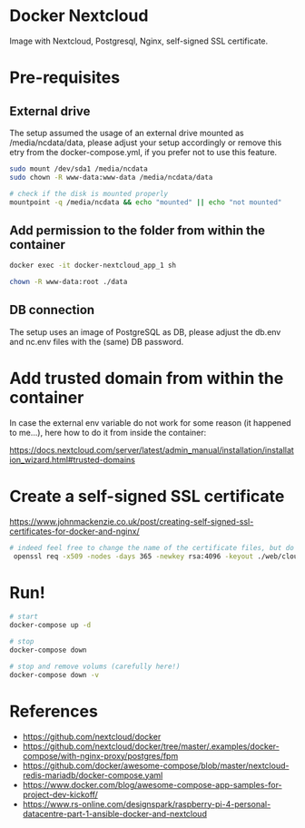 # Docker Nextcloud
Image with Nextcloud, Postgresql, Nginx, self-signed SSL certificate.

# Pre-requisites
## External drive
The setup assumed the usage of an external drive mounted as /media/ncdata/data, please adjust your setup accordingly or remove this etry from the docker-compose.yml, if you prefer not to use this feature.

```bash
sudo mount /dev/sda1 /media/ncdata
sudo chown -R www-data:www-data /media/ncdata/data

# check if the disk is mounted properly
mountpoint -q /media/ncdata && echo "mounted" || echo "not mounted"
```

## Add permission to the folder from within the container
```bash
docker exec -it docker-nextcloud_app_1 sh

chown -R www-data:root ./data
```

## DB connection
The setup uses an image of PostgreSQL as DB, please adjust the db.env and nc.env files with the (same) DB password.

# Add trusted domain from within the container
In case the external env variable do not work for some reason (it happened to me...), here how to do it from inside the container:

https://docs.nextcloud.com/server/latest/admin_manual/installation/installation_wizard.html#trusted-domains

# Create a self-signed SSL certificate
https://www.johnmackenzie.co.uk/post/creating-self-signed-ssl-certificates-for-docker-and-nginx/

```bash
# indeed feel free to change the name of the certificate files, but do adjust the nginx.conf file and the web/Dockerfile in this case
 openssl req -x509 -nodes -days 365 -newkey rsa:4096 -keyout ./web/cloud.local.key -out ./web/cloud.local.crt
```

# Run!
```bash
# start
docker-compose up -d

# stop
docker-compose down

# stop and remove volums (carefully here!)
docker-compose down -v
```

# References
* https://github.com/nextcloud/docker
* https://github.com/nextcloud/docker/tree/master/.examples/docker-compose/with-nginx-proxy/postgres/fpm
* https://github.com/docker/awesome-compose/blob/master/nextcloud-redis-mariadb/docker-compose.yaml
* https://www.docker.com/blog/awesome-compose-app-samples-for-project-dev-kickoff/
* https://www.rs-online.com/designspark/raspberry-pi-4-personal-datacentre-part-1-ansible-docker-and-nextcloud